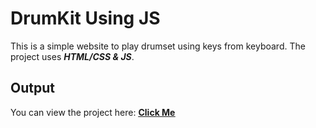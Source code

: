 # DrumKit Using JS

This is a simple website to play drumset using keys from keyboard.
The project uses ___HTML/CSS & JS___.

## Output

You can view the project here: 
<a href="https://grishmakhanal.github.io/DrumKit/" rel="noreferrer" ><u><b>Click Me</u></b></a>


